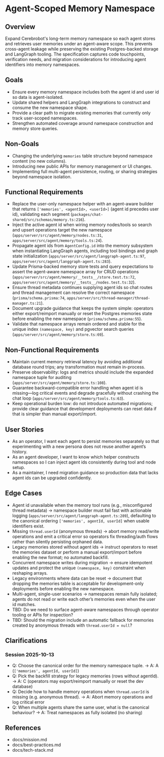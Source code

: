 # Agent-Scoped Memory Namespace

## Overview
Expand Cerebrobot's long-term memory namespace so each agent stores and retrieves user memories under an agent-aware scope. This prevents cross-agent leakage while preserving the existing Postgres-backed storage and LangGraph tooling. The specification captures code touchpoints, verification needs, and migration considerations for introducing agent identifiers into memory namespaces.

## Goals
- Ensure every memory namespace includes both the agent id and user id so data is agent-isolated.
- Update shared helpers and LangGraph integrations to construct and consume the new namespace shape.
- Provide a clear path to migrate existing memories that currently only track user-scoped namespaces.
- Strengthen automated coverage around namespace construction and memory store queries.

## Non-Goals
- Changing the underlying `memories` table structure beyond namespace content (no new columns).
- Introducing new public APIs for memory management or UI changes.
- Implementing full multi-agent persistence, routing, or sharing strategies beyond namespace isolation.

## Functional Requirements
- Replace the user-only namespace helper with an agent-aware builder that returns `['memories', <agentId>, <userId>]` (agent id precedes user id), validating each segment (`packages/chat-shared/src/schemas/memory.ts:216`).
- Inject the active agent id when wiring memory nodes/tools so search and upsert operations target the new namespace (`apps/server/src/agent/memory/nodes.ts:31`, `apps/server/src/agent/memory/tools.ts:24`).
- Propagate agent ids from `AgentConfig.id` into the memory subsystem when instantiating LangGraph agents, including tool bindings and graph state initialization (`apps/server/src/agent/langgraph-agent.ts:97`, `apps/server/src/agent/langgraph-agent.ts:283`).
- Update Prisma-backed memory store tests and query expectations to assert the agent-aware namespace array for CRUD operations (`apps/server/src/agent/memory/__tests__/store.test.ts:72`, `apps/server/src/agent/memory/__tests__/nodes.test.ts:32`).
- Ensure thread metadata continues supplying agent ids so chat routes and thread management can resolve the correct namespace (`prisma/schema.prisma:74`, `apps/server/src/thread-manager/thread-manager.ts:21`).
- Document upgrade guidance that keeps the system simple: operators either export/reimport manually or reset the Postgres memories state before enabling the new namespace (`prisma/schema.prisma:55`).
- Validate that namespace arrays remain ordered and stable for the unique index `(namespace, key)` and pgvector search queries (`apps/server/src/agent/memory/store.ts:69`).

## Non-Functional Requirements
- Maintain current memory retrieval latency by avoiding additional database round trips; any transformation must remain in-process.
- Preserve observability: logs and metrics should include the expanded namespace tuple for auditing (`apps/server/src/agent/memory/store.ts:108`).
- Guarantee backward-compatible error handling when agent id is missing—log critical events and degrade gracefully without crashing the chat loop (`apps/server/src/agent/memory/tools.ts:63`).
- Keep operational burden low: do not introduce automated migrations; provide clear guidance that development deployments can reset data if that is simpler than manual export/import.

## User Stories
- As an operator, I want each agent to persist memories separately so that experimenting with a new persona does not reuse another agent’s history.
- As an agent developer, I want to know which helper constructs namespaces so I can inject agent ids consistently during tool and node setup.
- As a maintainer, I need migration guidance so production data that lacks agent ids can be upgraded confidently.

## Edge Cases
- Agent id unavailable when the memory tool runs (e.g., misconfigured thread metadata) → namespace builder must fail fast with actionable logging (`apps/server/src/agent/langgraph-agent.ts:289`), defaulting to the canonical ordering `['memories', agentId, userId]` when usable identifiers exist.
- Missing `thread.userId` (anonymous threads) → abort memory read/write operations and emit a critical error so operators fix threading/auth flows rather than silently persisting orphaned data.
- Legacy memories stored without agent ids → instruct operators to reset the memories dataset or perform a manual export/import before enabling the new format; no automated backfill.
- Concurrent namespace writes during migration → ensure idempotent updates and protect the unique `(namespace, key)` constraint when reshaping arrays.
- Legacy environments where data can be reset → document that dropping the memories table is acceptable for development-only deployments before enabling the new namespace.
- Multi-agent, single-user scenarios → namespaces remain fully isolated; agents do not read or write each other’s memories even when the user id matches.
- TBD: Do we need to surface agent-aware namespaces through operator tooling or APIs for inspection?
- TBD: Should the migration include an automatic fallback for memories created by anonymous threads with `thread.userId = null`?

## Clarifications
### Session 2025-10-13
- Q: Choose the canonical order for the memory namespace tuple. → A: A (`['memories', agentId, userId]`)
- Q: Pick the backfill strategy for legacy memories (rows without agentId). → A: C (operators may export/reimport manually or reset the dev database)
- Q: Decide how to handle memory operations when `thread.userId` is missing (e.g. anonymous thread). → A: Abort memory operations and log critical error
- Q: When multiple agents share the same user, what is the canonical behaviour? → A: Treat namespaces as fully isolated (no sharing)

## References
- docs/mission.md
- docs/best-practices.md
- docs/tech-stack.md
